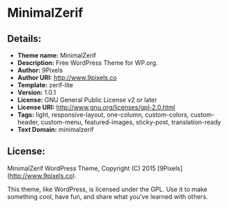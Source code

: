 # MinimalZerif

## Details:
 - **Theme name:** MinimalZerif
 - **Description:** Free WordPress Theme for WP.org.
 - **Author:** 9Pixels
 - **Author URI:** http://www.9pixels.co
 - **Template:** zerif-lite
 - **Version:** 1.0.1
 - **License:** GNU General Public License v2 or later
 - **License URI:** http://www.gnu.org/licenses/gpl-2.0.html
 - **Tags:** light, responsive-layout, one-column, custom-colors, custom-header, custom-menu, featured-images, sticky-post, translation-ready
 - **Text Domain:** minimalzerif

## License:

MinimalZerif WordPress Theme, Copyright (C) 2015 [9Pixels] (http://www.9pixels.co).

This theme, like WordPress, is licensed under the GPL. Use it to make something cool, have fun, and share what you've learned with others.